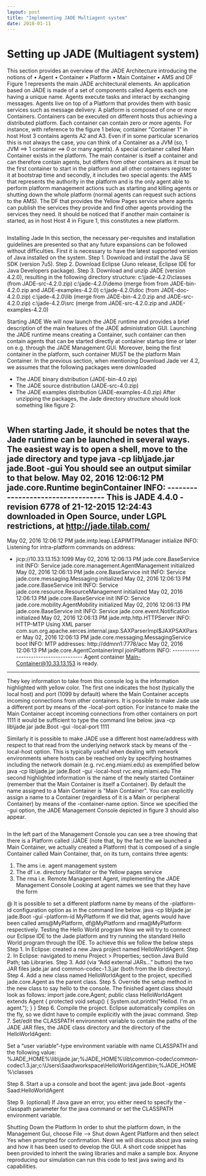 ```yaml
---
layout: post
title: "Implementing JADE Multiagent system"
date: 2018-01-11
---
```



# Setting up JADE (Multiagent system)

This section provides an overview of the JADE Architecture introducing the notions of
• Agent
• Container
• Platform
• Main Container
• AMS and DF
Figure 1 represents the main JADE architectural elements. An application based on JADE is made of a
set of components called Agents each one having a unique name. Agents execute tasks and interact by
exchanging messages. Agents live on top of a Platform that provides them with basic services such as
message delivery. A platform is composed of one or more Containers. Containers can be executed on
different hosts thus achieving a distributed platform. Each container can contain zero or more agents.
For instance, with reference to the figure 1 below, container "Container 1" in host Host 3 contains
agents A2 and A3. Even if in some particular scenarios this is not always the case, you can think of a
Container as a JVM (so, 1 JVM ==> 1 container ==> 0 or many agents). A special container called
Main Container exists in the platform. The main container is itself a container and can therefore contain
agents, but differs from other containers as it must be the first container to start in the platform and all
other containers register to it at bootstrap time and secondly, it includes two special agents: the AMS
that represents the authority in the platform and is the only agent able to perform platform management
actions such as starting and killing agents or shutting down the whole platform (normal agents can
request such actions to the AMS). The DF that provides the Yellow Pages service where agents can
publish the services they provide and find other agents providing the services they need. It should be
noticed that if another main container is started, as in host Host 4 in Figure 1, this constitutes a new
platform.

<img src="https://msaadsadiq.github.io/jade1.PNG" class="img-responsive" alt="">

Installing Jade
In this section, the necessary per-requisites and installation guidelines are presented so that any future
expansions can be followed without difficulties. First it is necessary to have the latest supported version
of Java installed on the system.
Step 1. Download and install the Java SE SDK (version 7u5). 
Step 2. Download Eclipse (Juno release, Eclipse IDE for Java Developers package).
Step 3. Download and unzip JADE (version 4.2.0), resulting in the following directory structure:
 c:\jade-4.2.0\classes (from JADE-src-4.2.0.zip)
 c:\jade-4.2.0\demo (merge from from JADE-bin-4.2.0.zip and JADE-examples-4.2.0)
 c:\jade-4.2.0\doc (from JADE-doc-4.2.0.zip)
 c:\jade-4.2.0\lib (merge from JADE-bin-4.2.0.zip and JADE-src-4.2.0.zip)
 c:\jade-4.2.0\src (merge from JADE-src-4.2.0.zip and JADE-examples-4.2.0)

Starting JADE
We will now launch the JADE runtime and provides a brief description of the main features of the
JADE administration GUI. Launching the JADE runtime means creating a Container, such container
can then contain agents that can be started directly at container startup time or later on e.g. through the
JADE Management GUI. Moreover, being the first container in the platform, such container MUST be
the platform Main Container.
In the previous section, when mentioning Download Jade ver 4.2, we assumes that the following
packages were downloaded
 - The JADE binary distribution (JADE-bin-4.0.zip)
 - The JADE source distribution (JADE-src-4.0.zip)
 - The JADE examples distribution (JADE-examples-4.0.zip)
After unzipping the packages, the Jade directory structure should look something like figure 2: 

<img src="https://msaadsadiq.github.io/jade2.PNG" class="img-responsive" alt="">


When starting Jade, it should be notes that the Jade runtime can be launched in several ways. The
easiest way is to open a shell, move to the jade directory and type
java -cp lib\jade.jar jade.Boot -gui
You should see an output similar to that below.
May 02, 2016 12:06:12 PM jade.core.Runtime beginContainer
INFO: ----------------------------------
 This is JADE 4.4.0 - revision 6778 of 21-12-2015 12:24:43
 downloaded in Open Source, under LGPL restrictions,
 at http://jade.tilab.com/
----------------------------------------
May 02, 2016 12:06:12 PM jade.imtp.leap.LEAPIMTPManager initialize
INFO: Listening for intra-platform commands on address:
- jicp://10.33.13.153:1099
May 02, 2016 12:06:13 PM jade.core.BaseService init
INFO: Service jade.core.management.AgentManagement initialized
May 02, 2016 12:06:13 PM jade.core.BaseService init
INFO: Service jade.core.messaging.Messaging initialized
May 02, 2016 12:06:13 PM jade.core.BaseService init
INFO: Service jade.core.resource.ResourceManagement initialized
May 02, 2016 12:06:13 PM jade.core.BaseService init
INFO: Service jade.core.mobility.AgentMobility initialized
May 02, 2016 12:06:13 PM jade.core.BaseService init
INFO: Service jade.core.event.Notification initialized
May 02, 2016 12:06:13 PM jade.mtp.http.HTTPServer <init>
INFO: HTTP-MTP Using XML parser
com.sun.org.apache.xerces.internal.jaxp.SAXParserImpl$JAXPSAXParser
May 02, 2016 12:06:13 PM jade.core.messaging.MessagingService boot
INFO: MTP addresses:
http://ddmnn1:7778/acc
May 02, 2016 12:06:13 PM jade.core.AgentContainerImpl joinPlatform
INFO: --------------------------------------
Agent container Main-Container@10.33.13.153 is ready.
--------------------------------------------
They key information to take from this console log is the information highlighted with yellow color.
The first one indicates the host (typically the local host) and port (1099 by default) where the Main
Container accepts incoming connections from other containers. It is possible to make Jade use a
different port by means of the -local-port <a-port> option. For instance to make the Main Container
accept incoming connections from other containers on port 1111 it would be sufficient to type the
command line below.
java -cp lib\jade.jar jade.Boot -gui -local-port 1111

Similarly it is possible to make JADE use a different host name/address with respect to that read from
the underlying network stack by means of the -local-host <host-name-or-address> option. This is
typically useful when dealing with network environments where hosts can be reached only by
specifying hostnames including the network domain (e.g. rvc.eng.miami.edu) as exemplified below
java -cp lib\jade.jar jade.Boot -gui -local-host rvc.eng.miami.edu
The second highlighted information is the name of the newly started Container (remember that the
Main Container is itself a Container). By default the name assigned to a Main Container is "Main
Container". You can explicitly assign a name to a Container (regardless of it is a Main or peripheral
Container) by means of the -container-name <a-name> option. Since we specified the -gui option, the
JADE Management Console depicted in figure 3 should also appear.

<img src="https://msaadsadiq.github.io/jade3.PNG" class="img-responsive" alt="">

In the left part of the Management Console you can see a tree showing that there is a Platform called
<Main-Container-host>:<Main-Container-port>/JADE (note that, by the fact the we launched a Main
Container, we actually created a Platform) that is composed of a single Container called Main
Container, that, on its turn, contains three agents:
 1. The ams i.e. agent management system
 2. The df i.e. directory facilitator or the Yellow pages service
 3. The rma i.e. Remote Management Agent, implementing the JADE Management Console
Looking at agent names we see that they have the form 

<local-name>@<platform-name>
It is possible to set a different platform name by means of the -platform-id <a-platform-name>
configuration option as in the command line below.
java -cp lib\jade.jar jade.Boot -gui -platform-id MyPlatform
If we did that, agents would have been called ams@MyPlatform, df@MyPlatform and
rma@MyPlatform respectively.
Testing the Hello World program
Now we will try to connect our Eclipse IDE to the Jade platform and try running the standard Hello
World program through the IDE. To achieve this we follow the below steps
Step 1. In Eclipse: created a new Java project named HelloWorldAgent.
Step 2. In Eclipse: navigated to menu Project > Properties; section Java Build Path; tab Libraries.
Step 3. Add (via “Add external JARs…” button) the two JAR files jade.jar and common-codec-1.3.jar
 (both from the lib directory).
Step 4. Add a new class named HelloWorldAgent to the project, specified jade.core.Agent as the parent
class.
Step 5. Override the setup method in the new class to say hello to the console. The finished agent class
should look as follows:
import jade.core.Agent;
 public class HelloWorldAgent extends Agent {
 protected void setup() {
 System.out.println("Hellod. I'm an agent.");
 }
 }
Step 6. Compile the project. Eclipse automatically compiles on the fly, so we didnt have to compile
explicitly with the javac command.
Step 7. Set/edit the CLASSPATH environment variable to contain the paths of the JADE JAR files, the
JADE class directory and the directory of the HelloWorldAgent:

 Set a “user variable”-type environment variable with name CLASSPATH and the following
value: %JADE_HOME%\lib\jade.jar;%JADE_HOME%\lib\common-codec\common-codec1.3.jar;c:\Users\Saad\workspace\HelloWorldAgent\bin;%JADE_HOME%\classes


Step 8. Start a up a console and boot the agent:
 java jade.Boot -agents Saad:HelloWorldAgent 
 
 
 Step 9. (optional) If Java gave an error, you either need to specify the -classpath parameter for the java
command or set the CLASSPATH environment variable.

Shutting Down the Platform
In order to shut the platform down, in the Management Gui, choose File --> Shut down Agent Platform
and then select Yes when prompted for confirmation. Next we will discuss about java swing and how it
has been used to develop the GUI. A short code snippet has been provided to inherit the swing libraries
and make a sample box. Anyone reproducing our simulation can run this code to test java swing and its
capabilities. 



